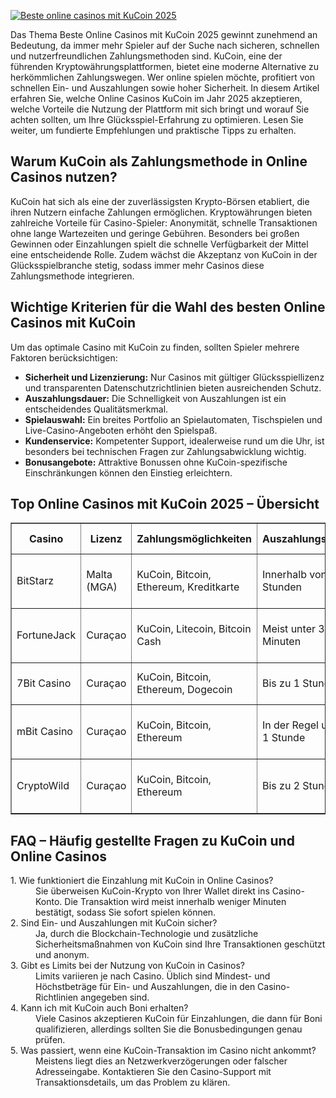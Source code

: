 [![Beste online casinos mit KuCoin 2025](https://123-caf.pages.dev/gitsignup.png)](https://vrmoo.ru/Bt82HjjY)

<div>   <p>Das Thema Beste Online Casinos mit KuCoin 2025 gewinnt zunehmend an Bedeutung, da immer mehr Spieler auf der Suche nach sicheren, schnellen und nutzerfreundlichen Zahlungsmethoden sind. KuCoin, eine der führenden Kryptowährungsplattformen, bietet eine moderne Alternative zu herkömmlichen Zahlungswegen. Wer online spielen möchte, profitiert von schnellen Ein- und Auszahlungen sowie hoher Sicherheit. In diesem Artikel erfahren Sie, welche Online Casinos KuCoin im Jahr 2025 akzeptieren, welche Vorteile die Nutzung der Plattform mit sich bringt und worauf Sie achten sollten, um Ihre Glücksspiel-Erfahrung zu optimieren. Lesen Sie weiter, um fundierte Empfehlungen und praktische Tipps zu erhalten.</p>    <h2>Warum KuCoin als Zahlungsmethode in Online Casinos nutzen?</h2>   <p>KuCoin hat sich als eine der zuverlässigsten Krypto-Börsen etabliert, die ihren Nutzern einfache Zahlungen ermöglichen. Kryptowährungen bieten zahlreiche Vorteile für Casino-Spieler: Anonymität, schnelle Transaktionen ohne lange Wartezeiten und geringe Gebühren. Besonders bei großen Gewinnen oder Einzahlungen spielt die schnelle Verfügbarkeit der Mittel eine entscheidende Rolle. Zudem wächst die Akzeptanz von KuCoin in der Glücksspielbranche stetig, sodass immer mehr Casinos diese Zahlungsmethode integrieren.</p>    <h2>Wichtige Kriterien für die Wahl des besten Online Casinos mit KuCoin</h2>   <p>Um das optimale Casino mit KuCoin zu finden, sollten Spieler mehrere Faktoren berücksichtigen:</p>   <ul>   <li><b>Sicherheit und Lizenzierung:</b> Nur Casinos mit gültiger Glücksspiellizenz und transparenten Datenschutzrichtlinien bieten ausreichenden Schutz.</li>   <li><b>Auszahlungsdauer:</b> Die Schnelligkeit von Auszahlungen ist ein entscheidendes Qualitätsmerkmal.</li>   <li><b>Spielauswahl:</b> Ein breites Portfolio an Spielautomaten, Tischspielen und Live-Casino-Angeboten erhöht den Spielspaß.</li>   <li><b>Kundenservice:</b> Kompetenter Support, idealerweise rund um die Uhr, ist besonders bei technischen Fragen zur Zahlungsabwicklung wichtig.</li>   <li><b>Bonusangebote:</b> Attraktive Bonussen ohne KuCoin-spezifische Einschränkungen können den Einstieg erleichtern.</li>   </ul>    <h2>Top Online Casinos mit KuCoin 2025 – Übersicht</h2>   <table border="1" cellspacing="0" cellpadding="5" style="border-collapse: collapse; width: 100%;">   <thead>   <tr>   <th>Casino</th>   <th>Lizenz</th>   <th>Zahlungsmöglichkeiten</th>   <th>Auszahlungsdauer</th>   <th>Besondere Merkmale</th>   </tr>   </thead>   <tbody>   <tr>   <td>BitStarz</td>   <td>Malta (MGA)</td>   <td>KuCoin, Bitcoin, Ethereum, Kreditkarte</td>   <td>Innerhalb von 1-2 Stunden</td>   <td>Großes Spielangebot, schneller Support</td>   </tr>   <tr>   <td>FortuneJack</td>   <td>Curaçao</td>   <td>KuCoin, Litecoin, Bitcoin Cash</td>   <td>Meist unter 30 Minuten</td>   <td>Hohe Krypto-Kompatibilität, VIP-Programme</td>   </tr>   <tr>   <td>7Bit Casino</td>   <td>Curaçao</td>   <td>KuCoin, Bitcoin, Ethereum, Dogecoin</td>   <td>Bis zu 1 Stunde</td>   <td>Retro-Design, spannende Turniere</td>   </tr>   <tr>   <td>mBit Casino</td>   <td>Curaçao</td>   <td>KuCoin, Bitcoin, Ethereum</td>   <td>In der Regel unter 1 Stunde</td>   <td>Exzellenter Mobile Support, Live-Casino</td>   </tr>   <tr>   <td>CryptoWild</td>   <td>Curaçao</td>   <td>KuCoin, Bitcoin, Ethereum</td>   <td>Bis zu 2 Stunden</td>   <td>Hohe Bonussummen, schnelle Zahlungen</td>   </tr>   </tbody>   </table>    <h2>FAQ – Häufig gestellte Fragen zu KuCoin und Online Casinos</h2>   <dl>   <dt>1. Wie funktioniert die Einzahlung mit KuCoin in Online Casinos?</dt>   <dd>Sie überweisen KuCoin-Krypto von Ihrer Wallet direkt ins Casino-Konto. Die Transaktion wird meist innerhalb weniger Minuten bestätigt, sodass Sie sofort spielen können.</dd>    <dt>2. Sind Ein- und Auszahlungen mit KuCoin sicher?</dt>   <dd>Ja, durch die Blockchain-Technologie und zusätzliche Sicherheitsmaßnahmen von KuCoin sind Ihre Transaktionen geschützt und anonym.</dd>    <dt>3. Gibt es Limits bei der Nutzung von KuCoin in Casinos?</dt>   <dd>Limits variieren je nach Casino. Üblich sind Mindest- und Höchstbeträge für Ein- und Auszahlungen, die in den Casino-Richtlinien angegeben sind.</dd>    <dt>4. Kann ich mit KuCoin auch Boni erhalten?</dt>   <dd>Viele Casinos akzeptieren KuCoin für Einzahlungen, die dann für Boni qualifizieren, allerdings sollten Sie die Bonusbedingungen genau prüfen.</dd>    <dt>5. Was passiert, wenn eine KuCoin-Transaktion im Casino nicht ankommt?</dt>   <dd>Meistens liegt dies an Netzwerkverzögerungen oder falscher Adresseingabe. Kontaktieren Sie den Casino-Support mit Transaktionsdetails, um das Problem zu klären.</dd>   </dl>   </div>
